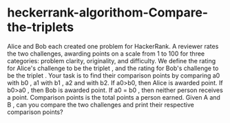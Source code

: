 # heckerrank-algorithom-Compare-the-triplets
Alice and Bob each created one problem for HackerRank. A reviewer rates the two challenges, awarding points on a scale from 1 to 100 for three categories: problem clarity, originality, and difficulty.  We define the rating for Alice's challenge to be the triplet , and the rating for Bob's challenge to be the triplet .  Your task is to find their comparison points by comparing a0 with b0 , a1 with b1 , a2 and  with b2.  If a0>b0, then Alice is awarded  point. If b0>a0 , then Bob is awarded  point. If a0 = b0 , then neither person receives a point. Comparison points is the total points a person earned.  Given A and B , can you compare the two challenges and print their respective comparison points?
